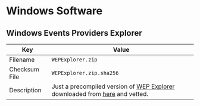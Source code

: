 Windows Software
================

Windows Events Providers Explorer
---------------------------------
| Key           | Value                                                                                                                                                                                                          |
| ------------- | -------------------------------------------------------------------------------------------------------------------------------------------------------------------------------------------------------------- |
| Filename      | `WEPExplorer.zip`                                                                                                                                                                                              |
| Checksum File | `WEPExplorer.zip.sha256`                                                                                                                                                                                       |
| Description   | Just a precompiled version of [WEP Explorer](https://github.com/0xeb/WinTools/tree/master/WEPExplorer) downloaded from [here](http://lallouslab.net/2016/01/25/windows-events-providers-explorer/) and vetted. |
